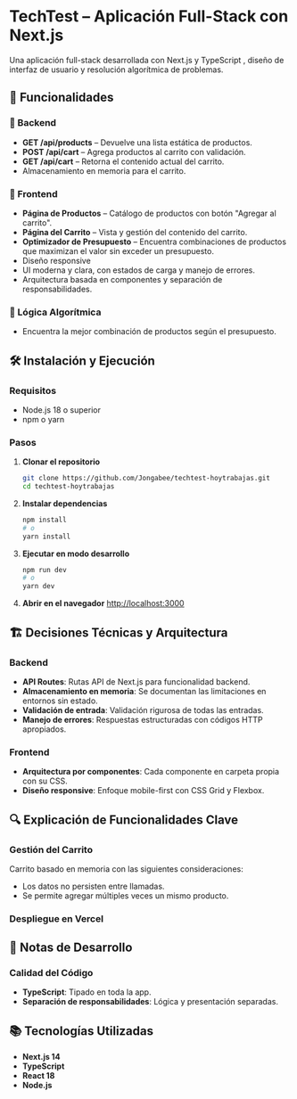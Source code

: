 # TechTest – Aplicación Full-Stack con Next.js

Una aplicación full-stack desarrollada con Next.js y TypeScript , diseño de interfaz de usuario y resolución algorítmica de problemas.

## 🚀 Funcionalidades

### 🔧 Backend 
- **GET /api/products** – Devuelve una lista estática de productos.
- **POST /api/cart** – Agrega productos al carrito con validación.
- **GET /api/cart** – Retorna el contenido actual del carrito.
- Almacenamiento en memoria para el carrito.

### 🎨 Frontend
- **Página de Productos** – Catálogo de productos con botón "Agregar al carrito".
- **Página del Carrito** – Vista y gestión del contenido del carrito.
- **Optimizador de Presupuesto** – Encuentra combinaciones de productos que maximizan el valor sin exceder un presupuesto.
- Diseño responsive
- UI moderna y clara, con estados de carga y manejo de errores.
- Arquitectura basada en componentes y separación de responsabilidades.

### 🧠 Lógica Algorítmica
- Encuentra la mejor combinación de productos según el presupuesto.

## 🛠️ Instalación y Ejecución

### Requisitos
- Node.js 18 o superior
- npm o yarn

### Pasos

1. **Clonar el repositorio**
   ```bash
   git clone https://github.com/Jongabee/techtest-hoytrabajas.git
   cd techtest-hoytrabajas
   ```

2. **Instalar dependencias**
   ```bash
   npm install
   # o
   yarn install
   ```

3. **Ejecutar en modo desarrollo**
   ```bash
   npm run dev
   # o
   yarn dev
   ```

4. **Abrir en el navegador**
   [http://localhost:3000](http://localhost:3000)

## 🏗️ Decisiones Técnicas y Arquitectura

### Backend
- **API Routes**: Rutas API de Next.js para funcionalidad backend.
- **Almacenamiento en memoria**: Se documentan las limitaciones en entornos sin estado.
- **Validación de entrada**: Validación rigurosa de todas las entradas.
- **Manejo de errores**: Respuestas estructuradas con códigos HTTP apropiados.

### Frontend
- **Arquitectura por componentes**: Cada componente en carpeta propia con su CSS.
- **Diseño responsive**: Enfoque mobile-first con CSS Grid y Flexbox.

## 🔍 Explicación de Funcionalidades Clave

### Gestión del Carrito
Carrito basado en memoria con las siguientes consideraciones:
- Los datos no persisten entre llamadas.
- Se permite agregar múltiples veces un mismo producto.

### Despliegue en Vercel 

## 📝 Notas de Desarrollo

### Calidad del Código
- **TypeScript**: Tipado en toda la app.
- **Separación de responsabilidades**: Lógica y presentación separadas.

## 📚 Tecnologías Utilizadas

- **Next.js 14** 
- **TypeScript** 
- **React 18** 
- **Node.js**